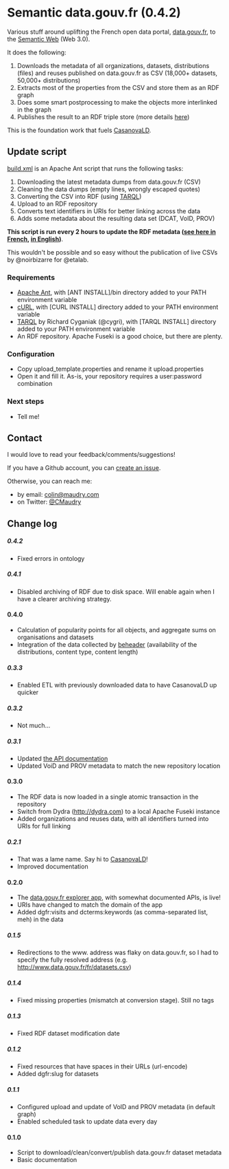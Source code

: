 Semantic data.gouv.fr (0.4.2)
==============

Various stuff around uplifting the French open data portal, [data.gouv.fr](http://data.gouv.fr/en), to the [Semantic Web](http://www.w3.org/standards/semanticweb) (Web 3.0).

It does the following:

1. Downloads the metadata of all organizations, datasets, distributions (files) and reuses published on data.gouv.fr as CSV (18,000+ datasets, 50,000+ distributions)
2. Extracts most of the properties from the CSV and store them as an RDF graph
3. Does some smart postprocessing to make the objects more interlinked in the graph
4. Publishes the result to an RDF triple store (more details [here](https://translate.google.com/translate?sl=fr&tl=en&js=y&prev=_t&hl=fr&ie=UTF-8&u=https%3A%2F%2Fwww.data.gouv.fr%2Ffr%2Fdatasets%2Fmetadonnees-des-jeux-de-donnees-publies-sur-data-gouv-fr-rdf-web-semantique%2F&edit-text=))

This is the foundation work that fuels [CasanovaLD](https://translate.google.com/translate?sl=fr&tl=en&js=y&prev=_t&hl=fr&ie=UTF-8&u=https%3A%2F%2Fwww.data.maudry.com%2Ffr&edit-text=).

## Update script

[build.xml](build.xml) is an Apache Ant script that runs the following tasks:

1. Downloading the latest metadata dumps from data.gouv.fr (CSV)
1. Cleaning the data dumps (empty lines, wrongly escaped quotes)
1. Converting the CSV into RDF (using [TARQL](https://github.com/cygri/tarql))
1. Upload to an RDF repository
1. Converts text identifiers in URIs for better linking across the data
1. Adds some metadata about the resulting data set (DCAT, VoID, PROV)

**This script is run every 2 hours to update the RDF metadata ([see here in French](https://www.data.gouv.fr/fr/datasets/metadonnees-des-jeux-de-donnees-publies-sur-data-gouv-fr-1/), [in English](https://translate.google.com/translate?sl=fr&tl=en&js=y&prev=_t&hl=fr&ie=UTF-8&u=https%3A%2F%2Fwww.data.gouv.fr%2Ffr%2Fdatasets%2Fmetadonnees-des-jeux-de-donnees-publies-sur-data-gouv-fr-rdf-web-semantique%2F&edit-text=))**.

This wouldn't be possible and so easy without the publication of live CSVs by @noirbizarre for @etalab.

### Requirements

- [Apache Ant](http://ant.apache.org/bindownload.cgi), with [ANT INSTALL]/bin directory added to your PATH environment variable
- [cURL](http://curl.haxx.se/download.html), with [CURL INSTALL] directory added to your PATH environment variable
- [TARQL](https://github.com/cygri/tarql) by Richard Cyganiak (@cygri), with [TARQL INSTALL] directory added to your PATH environment variable
- An RDF repository. Apache Fuseki is a good choice, but there are plenty.

### Configuration

- Copy upload_template.properties and rename it upload.properties
- Open it and fill it. As-is, your repository requires a user:password combination

### Next steps

- Tell me!

## Contact

I would love to read your feedback/comments/suggestions!

If you have a Github account, you can [create an issue](https://github.com/ColinMaudry/datagouvfr-rdf/issues/new).

Otherwise, you can reach me:

- by email: colin@maudry.com
- on Twitter: [@CMaudry](https://twitter.com/CMaudry)

## Change log

##### 0.4.2

- Fixed errors in ontology

##### 0.4.1

- Disabled archiving of RDF due to disk space. Will enable again when I have a clearer archiving strategy.

#### 0.4.0

- Calculation of popularity points for all objects, and aggregate sums on organisations and datasets
- Integration of the data collected by [beheader](https://github.com/ColinMaudry/beheader) (availability of the distributions, content type, content length)

##### 0.3.3

- Enabled ETL with previously downloaded data to have CasanovaLD up quicker 

##### 0.3.2

- Not much...

##### 0.3.1

- Updated [the API documentation](https://www.data.maudry.com/fr/.doc#api)
- Updated VoiD and PROV metadata to match the new repository location

#### 0.3.0

- The RDF data is now loaded in a single atomic transaction in the repository
- Switch from Dydra (http://dydra.com) to a local Apache Fuseki instance
- Added organizations and reuses data, with all identifiers turned into URIs for full linking

##### 0.2.1

- That was a lame name. Say hi to [CasanovaLD](https://translate.google.com/translate?sl=fr&tl=en&js=y&prev=_t&hl=fr&ie=UTF-8&u=https%3A%2F%2Fwww.data.maudry.com%2Ffr&edit-text=)!
- Improved documentation

#### 0.2.0

- The [data.gouv.fr explorer app](https://translate.google.com/translate?sl=fr&tl=en&js=y&prev=_t&hl=fr&ie=UTF-8&u=https%3A%2F%2Fwww.data.maudry.com%2Ffr&edit-text=), with somewhat documented APIs, is live!
- URIs have changed to match the domain of the app
- Added dgfr:visits and dcterms:keywords (as comma-separated list, meh) in the data 

##### 0.1.5

- Redirections to the www. address was flaky on data.gouv.fr, so I had to specify the fully resolved address (e.g. http://www.data.gouv.fr/fr/datasets.csv)

##### 0.1.4

- Fixed missing properties (mismatch at conversion stage). Still no tags

##### 0.1.3

- Fixed RDF dataset modification date

##### 0.1.2

- Fixed resources that have spaces in their URLs (url-encode)
- Added dgfr:slug for datasets

##### 0.1.1

- Configured upload and update of VoID and PROV metadata (in default graph)
- Enabled scheduled task to update data every day

#### 0.1.0

- Script to download/clean/convert/publish data.gouv.fr dataset metadata
- Basic documentation




